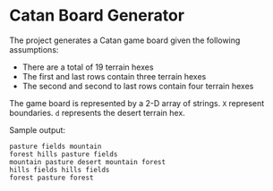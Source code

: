 # Catan Board Generator

The project generates a Catan game board given the following assumptions:

- There are a total of 19 terrain hexes
- The first and last rows contain three terrain hexes
- The second and second to last rows contain four terrain hexes

The game board is represented by a 2-D array of strings. `X` represent boundaries. `d` represents the desert terrain hex.

 
Sample output:
```
pasture fields mountain 
forest hills pasture fields 
mountain pasture desert mountain forest 
hills fields hills fields 
forest pasture forest
``` 
